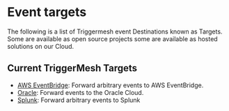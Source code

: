 # Event targets

The following is a list of Triggermesh event Destinations known as Targets. Some are available as open source projects some are available as hosted solutions on our Cloud.

## Current TriggerMesh Targets 

* [AWS EventBridge](./awseventbridge.md): Forward arbitrary events to AWS EventBridge.
* [Oracle](./oracle.md): Forward events to the Oracle Cloud.
* [Splunk](./splunk.md): Forward arbitrary events to Splunk